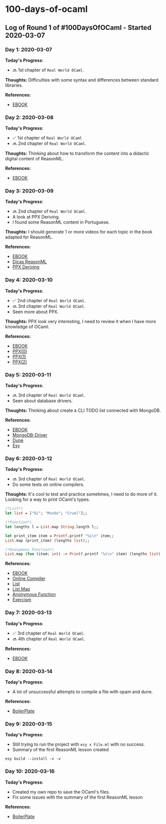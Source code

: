# 100-days-of-ocaml

## Log of Round 1 of #100DaysOfOCaml - Started 2020-03-07

### Day 1: 2020-03-07

**Today's Progress**: 
- 🔜 1st chapter of `Real World OCaml`.

**Thoughts:** Difficulties with some syntax and differences between standard libraries.

**References:**
* [EBOOK](http://dev.realworldocaml.org/)

### Day 2: 2020-03-08

**Today's Progress**: 
- ✅ 1st chapter of `Real World OCaml`
- 🔜 2nd chapter of `Real World OCaml`.

**Thoughts:** Thinking about how to transform the content into a didactic digital content of ReasonML.

**References:**
* [EBOOK](http://dev.realworldocaml.org/)

### Day 3: 2020-03-09

**Today's Progress**:
- 🔜 2nd chapter of `Real World OCaml`.
- A look at PPX Deriving.
- I found some ReasonML content in Portuguese.

**Thoughts:** I should generate 1 or more videos for each topic in the book adapted for ReasonML.

**References:**
* [EBOOK](http://dev.realworldocaml.org/)
* [Dicas ReasonML](https://medium.com/@oieduardorabelo/o-que-%C3%A9-reasonml-e0a2b6068306)
* [PPX Deriving](https://github.com/ocaml-ppx/ppx_deriving)


### Day 4: 2020-03-10

**Today's Progress**:
- ✅ 2nd chapter of `Real World OCaml`.
- 🔜 3rd chapter of `Real World OCaml`.
- Seen more about PPX.

**Thoughts:** PPX look very interesting, I need to review it when I have more knowledge of OCaml.

**References:**
* [EBOOK](http://dev.realworldocaml.org/)
* [PPX(0)](https://dev.realworldocaml.org/ppx.html)
* [PPX(1)](http://ocamllabs.io/doc/ppx.html)
* [PPX(2)](https://tarides.com/blog/2019-05-09-an-introduction-to-ocaml-ppx-ecosystem)

### Day 5: 2020-03-11

**Today's Progress**:
- 🔜 3rd chapter of `Real World OCaml`.
- Seen about database drivers.

**Thoughts:** Thinking about create a CLI TODO list connected with MongoDB.

**References:**
* [EBOOK](http://dev.realworldocaml.org/)
* [MongoDB-Driver](https://github.com/jmininger/OCaml-MongoDB-driver-tutorial)
* [Dune](https://github.com/ocaml/dune)
* [Esy](https://esy.sh/)

### Day 6: 2020-03-12

**Today's Progress**:
- 🔜 3rd chapter of `Real World OCaml`.
- Do some tests on online compilers.

**Thoughts:** It's cool to test and practice sometimes, I need to do more of it. Looking for a way to print OCaml's types.

```OCaml
(*List*)
let list = ["Oi"; "Mundo"; "Cruel"];;

(*Function*)
let lengths l = List.map String.length l;;

let print_item item = Printf.printf "%i\n" item;;
List.map (print_item) (lengths list);;

(*Anonymous Function*)
List.map (fun (item: int) -> Printf.printf "%i\n" item) (lengths list);; 
```

**References:**
* [EBOOK](http://dev.realworldocaml.org/)
* [Online Compiler](https://www.tutorialspoint.com/compile_ocaml_online.php)
* [List](https://caml.inria.fr/pub/docs/manual-ocaml/libref/List.html)
* [List.Map](https://riptutorial.com/ocaml/example/9125/list-map)
* [Anonymous Function](https://www.cs.cornell.edu/courses/cs3110/2014sp/recitations/3/rec03.html)
* [Exercism](https://exercism.io/tracks/ocaml)

### Day 7: 2020-03-13

**Today's Progress**:
- ✅ 3rd chapter of `Real World OCaml`.
- 🔜 4th chapter of `Real World OCaml`.

**References:**
* [EBOOK](http://dev.realworldocaml.org/)


### Day 8: 2020-03-14

**Today's Progress**:
- A lot of unsuccessful attempts to compile a file with opam and dune.

**References:**
* [BoilerPlate](https://github.com/EduardoRFS/reason-native-boilerplate)

### Day 9: 2020-03-15

**Today's Progress**:
- Still trying to run the project with `esy x File.ml` with no success.
- Summary of the first ReasonML lesson created

```shell
esy build --install -v -v
```

### Day 10: 2020-03-16

**Today's Progress**:
- Created my own repo to save the OCaml's files.
- Fix some issues with the summary of the first ReasonML lesson

**References:**
* [BoilerPlate](https://github.com/LuizMoratelli/learn-ocaml)
